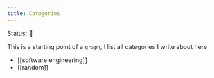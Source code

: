 ```yaml
---
title: Categories
---
```


<status>Status: 🌱 </status>

This is a starting point of a `graph`, I list all categories I write about here

- [[software engineering]]
- [[random]]
